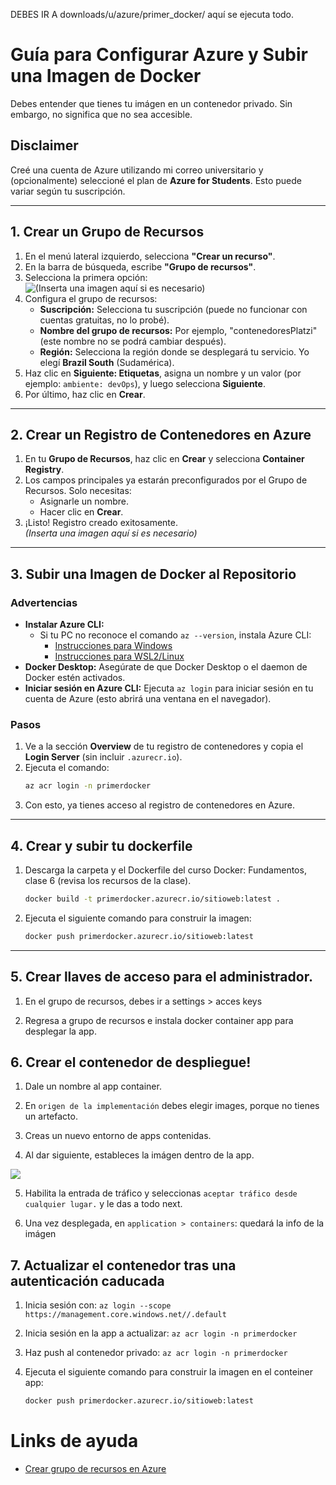 DEBES IR A downloads/u/azure/primer_docker/ aquí se ejecuta todo.

# Guía para Configurar Azure y Subir una Imagen de Docker  

Debes entender que tienes tu imágen en un contenedor privado. Sin embargo, no significa que no sea accesible.  

## Disclaimer  
Creé una cuenta de Azure utilizando mi correo universitario y (opcionalmente) seleccioné el plan de **Azure for Students**. Esto puede variar según tu suscripción.  

---

## 1. Crear un Grupo de Recursos  

1. En el menú lateral izquierdo, selecciona **"Crear un recurso"**.  
2. En la barra de búsqueda, escribe **"Grupo de recursos"**.  
3. Selecciona la primera opción:  
   ![*(Inserta una imagen aquí si es necesario)*  ](https://static.platzi.com/media/user_upload/Sin%20título-c702935f-7306-4b08-b7bf-4cb4ba47ef2d.jpg)
4. Configura el grupo de recursos:  
   - **Suscripción:** Selecciona tu suscripción (puede no funcionar con cuentas gratuitas, no lo probé).  
   - **Nombre del grupo de recursos:** Por ejemplo, "contenedoresPlatzi" (este nombre no se podrá cambiar después).  
   - **Región:** Selecciona la región donde se desplegará tu servicio. Yo elegí **Brazil South** (Sudamérica).  
5. Haz clic en **Siguiente: Etiquetas**, asigna un nombre y un valor (por ejemplo: `ambiente: devOps`), y luego selecciona **Siguiente**.  
6. Por último, haz clic en **Crear**.  

---

## 2. Crear un Registro de Contenedores en Azure  

1. En tu **Grupo de Recursos**, haz clic en **Crear** y selecciona **Container Registry**.  
2. Los campos principales ya estarán preconfigurados por el Grupo de Recursos. Solo necesitas:  
   - Asignarle un nombre.  
   - Hacer clic en **Crear**.  
3. ¡Listo! Registro creado exitosamente.  
   *(Inserta una imagen aquí si es necesario)*  

---

## 3. Subir una Imagen de Docker al Repositorio  

### Advertencias  
- **Instalar Azure CLI:**  
  - Si tu PC no reconoce el comando `az --version`, instala Azure CLI:  
    - [Instrucciones para Windows](https://learn.microsoft.com/es-es/cli/azure/install-azure-cli-windows?tabs=azure-cli)  
    - [Instrucciones para WSL2/Linux](https://learn.microsoft.com/es-es/cli/azure/install-azure-cli-linux?tabs=apt)  
- **Docker Desktop:** Asegúrate de que Docker Desktop o el daemon de Docker estén activados.  
- **Iniciar sesión en Azure CLI:** Ejecuta `az login` para iniciar sesión en tu cuenta de Azure (esto abrirá una ventana en el navegador).  

### Pasos  
1. Ve a la sección **Overview** de tu registro de contenedores y copia el **Login Server** (sin incluir `.azurecr.io`).  
2. Ejecuta el comando:  
   ```bash
   az acr login -n primerdocker
    ```
3. Con esto, ya tienes acceso al registro de contenedores en Azure.  
  
---
  
## 4. Crear y subir tu dockerfile  

1. Descarga la carpeta y el Dockerfile del curso Docker: Fundamentos, clase 6 (revisa los recursos de la clase).  
   ```bash
   docker build -t primerdocker.azurecr.io/sitioweb:latest .
    ```
2. Ejecuta el siguiente comando para construir la imagen:  
    ```bash
   docker push primerdocker.azurecr.io/sitioweb:latest
    ```  

---
  
## 5. Crear llaves de acceso para el administrador.  

1. En el grupo de recursos, debes ir a settings > acces keys  

2. Regresa a grupo de recursos e instala docker container app para desplegar la app.  

## 6. Crear el contenedor de despliegue!  

1. Dale un nombre al app container.  

2. En `origen de la implementación` debes elegir images, porque no tienes un artefacto.  

3. Creas un nuevo entorno de apps contenidas.  

4. Al dar siguiente, estableces la imágen dentro de la app.

![](https://tinypic.host/images/2025/01/28/Sin-titulo.png)

5. Habilita la entrada de tráfico y seleccionas `aceptar tráfico desde cualquier lugar.` y le das a todo next.

6. Una vez desplegada, en `application > containers`: quedará la info de la imágen

## 7. Actualizar el contenedor tras una autenticación caducada  

1. Inicia sesión con: `az login --scope https://management.core.windows.net//.default`

2. Inicia sesión en la app a actualizar: `az acr login -n primerdocker`

3. Haz push al contenedor privado: `az acr login -n primerdocker`

4. Ejecuta el siguiente comando para construir la imagen en el conteiner app:  
    ```bash
   docker push primerdocker.azurecr.io/sitioweb:latest
    ```  


# Links de ayuda
- [Crear grupo de recursos en Azure](https://www.youtube.com/watch?v=aPDMRTPPkiA)  